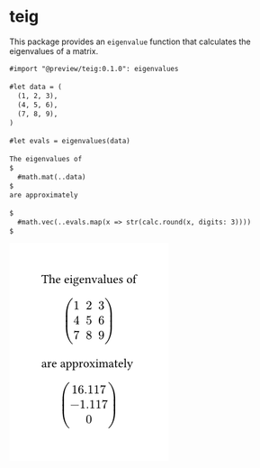 # teig

This package provides an `eigenvalue` function that calculates the eigenvalues of a matrix.

```typst
#import "@preview/teig:0.1.0": eigenvalues

#let data = (
  (1, 2, 3),
  (4, 5, 6),
  (7, 8, 9),
)

#let evals = eigenvalues(data)

The eigenvalues of
$
  #math.mat(..data)
$
are approximately

$
  #math.vec(..evals.map(x => str(calc.round(x, digits: 3))))
$
```

![example](./example.png)